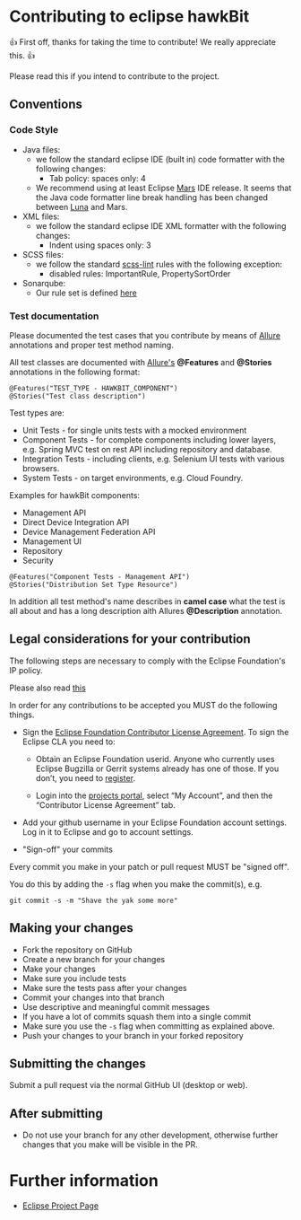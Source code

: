 # Contributing to eclipse hawkBit

:+1: First off, thanks for taking the time to contribute! We really appreciate this. :+1:

Please read this if you intend to contribute to the project.

## Conventions

### Code Style

* Java files:
  * we follow the standard eclipse IDE (built in) code formatter with the following changes:
    * Tab policy: spaces only: 4
  * We recommend using at least Eclipse [Mars](https://www.eclipse.org/mars/) IDE release. It seems that the Java code formatter line break handling has been changed between [Luna](https://www.eclipse.org/luna/) and Mars.
* XML files:
  * we follow the standard eclipse IDE XML formatter with the following changes:
    * Indent using spaces only: 3
* SCSS files:
  * we follow the standard [scss-lint](https://github.com/brigade/scss-lint/) rules with the following exception:
    * disabled rules: ImportantRule, PropertySortOrder
* Sonarqube:
  * Our rule set is defined [here](http://sonar.eu-gb.mybluemix.net)

### Test documentation

Please documented the test cases that you contribute by means of [Allure](http://allure.qatools.ru) annotations and proper test method naming.

All test classes are documented with [Allure's](https://github.com/allure-framework/allure-core/wiki/Features-and-Stories) **@Features** and **@Stories** annotations in the following format:
```
@Features("TEST_TYPE - HAWKBIT_COMPONENT")
@Stories("Test class description")
```

Test types are:
* Unit Tests - for single units tests with a mocked environment
* Component Tests - for complete components including lower layers, e.g. Spring MVC test on rest API including repository and database.
* Integration Tests - including clients, e.g. Selenium UI tests with various browsers.
* System Tests - on target environments, e.g. Cloud Foundry.

Examples for hawkBit components:
* Management API
* Direct Device Integration API
* Device Management Federation API
* Management UI
* Repository
* Security

```
@Features("Component Tests - Management API")
@Stories("Distribution Set Type Resource")
```

In addition all test method's name describes in **camel case** what the test is all about and has a long description aith Allures **@Description** annotation.

## Legal considerations for your contribution

The following steps are necessary to comply with the Eclipse Foundation's IP policy.

Please also read [this](http://wiki.eclipse.org/Development_Resources/Contributing_via_Git)

In order for any contributions to be accepted you MUST do the following things.

* Sign the [Eclipse Foundation Contributor License Agreement](http://www.eclipse.org/legal/CLA.php).
To sign the Eclipse CLA you need to:

  * Obtain an Eclipse Foundation userid. Anyone who currently uses Eclipse Bugzilla or Gerrit systems already has one of those.
If you don’t, you need to [register](https://dev.eclipse.org/site_login/createaccount.php).

  * Login into the [projects portal](https://projects.eclipse.org/), select “My Account”, and then the “Contributor License Agreement” tab.

* Add your github username in your Eclipse Foundation account settings. Log in it to Eclipse and go to account settings.

* "Sign-off" your commits

Every commit you make in your patch or pull request MUST be "signed off".

You do this by adding the `-s` flag when you make the commit(s), e.g.

    git commit -s -m "Shave the yak some more"

## Making your changes

* Fork the repository on GitHub
* Create a new branch for your changes
* Make your changes
* Make sure you include tests
* Make sure the tests pass after your changes
* Commit your changes into that branch
* Use descriptive and meaningful commit messages
* If you have a lot of commits squash them into a single commit
* Make sure you use the `-s` flag when committing as explained above.
* Push your changes to your branch in your forked repository

## Submitting the changes

Submit a pull request via the normal GitHub UI (desktop or web).

## After submitting

* Do not use your branch for any other development, otherwise further changes that you make will be visible in the PR.

# Further information

* [Eclipse Project Page](http://projects.eclipse.org/projects/iot.hawkbit)

